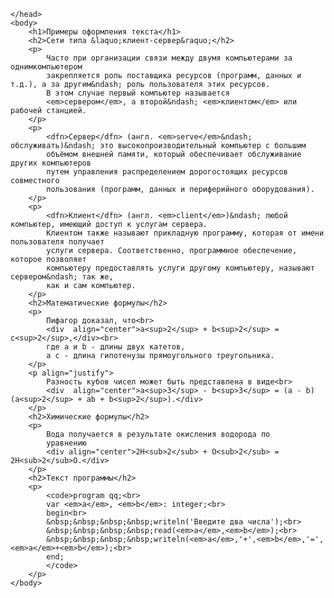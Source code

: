 <html>
    <head>
        <title>Примеры оформления текста: работа Барышникова Егора</title>

    </head>
    <body>
        <h1>Примеры оформления текста</h1>
        <h2>Сети типа &laquo;клиент-сервер&raquo;</h2>
        <p>
            Часто при организации связи между двумя компьютерами за однимкомпьютером
            закрепляется роль поставщика ресурсов (программ, данных и т.д.), а за другим&ndash; роль пользователя этих ресурсов.
            В этом случае первый компьютер называется
            <em>сервером</em>, а второй&ndash; <em>клиентом</em> или рабочей станцией.
        </p>
        <p>
            <dfn>Сервер</dfn> (англ. <em>serve</em>&ndash; обслуживать)&ndash; это высокопроизводительный компьютер с большим
            объёмом внешней памяти, который обеспечивает обслуживание других компьютеров
            путем управления распределением дорогостоящих ресурсов совместного
            пользования (программ, данных и периферийного оборудования).
        </p>
        <p>
            <dfn>Клиент</dfn> (англ. <em>client</em>)&ndash; любой компьютер, имеющий доступ к услугам сервера.
            Клиентом также называют прикладную программу, которая от имени пользователя получает
            услуги сервера. Соответственно, программное обеспечение, которое позволяет
            компьютеру предоставлять услуги другому компьютеру, называют сервером&ndash; так же,
            как и сам компьютер.
        </p>
        <h2>Математические формулы</h2>
        <p>
            Пифагор доказал, что<br>
            <div  align="center">a<sup>2</sup> + b<sup>2</sup> = c<sup>2</sup>,</div><br>
            где a и b - длины двух катетов,
            а c - длина гипотенузы прямоугольного треугольника.
        </p>
        <p align="justify">
            Разность кубов чисел может быть представлена в виде<br>
            <div  align="center">a<sup>3</sup> - b<sup>3</sup> = (a - b)(a<sup>2</sup> + ab + b<sup>2</sup>).</div>
        </p>
        <h2>Химические формулы</h2>
        <p>
            Вода получается в результате окисления водорода по
            уравнению
            <div align="center">2H<sub>2</sub> + O<sub>2</sub> = 2H<sub>2</sub>O.</div>
        </p>
        <h2>Текст программы</h2>
        <p>
            <code>program qq;<br>
            var <em>a</em>, <em>b</em>: integer;<br>
            begin<br>
            &nbsp;&nbsp;&nbsp;&nbsp;writeln('Введите два числа');<br>
            &nbsp;&nbsp;&nbsp;&nbsp;read(<em>a</em>,<em>b</em>);<br>
            &nbsp;&nbsp;&nbsp;&nbsp;writeln(<em>a</em>,'+',<em>b</em>,'=',<em>a</em>+<em>b</em>);<br>
            end;
            </code>
        </p>
    </body>
</html>
